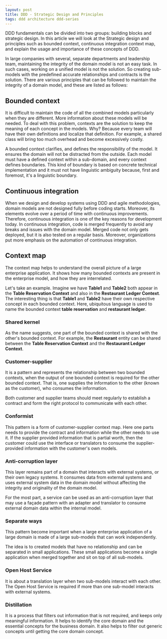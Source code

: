 ```yaml
---
layout: post
title: DDD - Strategic Design and Principles
tags: ddd architecture ddd-series
---
```


DDD fundamentals can be divided into two groups: building blocks and strategic design. In this article we will look at the Strategic design and principles such as bounded context, continuous integration context map, and  explain the usage and importance of these concepts of DDD.

In large companies with several, separate departments and leadership team, maintaining the integrity of the domain model is not an easy task. In such cases, working on a unified model is not the solution. So creating  sub-models with the predefined accurate relationships and contracts is the solution. There are various principles that can be followed to maintain the integrity of a domain model, and these are listed as follows:

## Bounded context

It is difficult to maintain the code of all the combined models particularly when they are different. More information about these models will be needed. To deal with this problem, contexts are the solution to keep the meaning of each concept in the models. Why? Because every team will have their own definitions and localize that definition. For example, a shared class will bring too much overhead and become excessively costly. 

A bounded context clarifies, and defines the responsibility of the model. It ensures the domain will not be distracted from the outside. Each model must have a defined context within a sub-domain, and every context defines boundaries. This kind of boundary is based on concrete technical implementation and it must not have linguistic ambiguity because, first and foremost, it's a linguistic boundary.

## Continuous integration

When we design and develop systems using DDD and agile methodologies, domain models are not designed fully before coding starts. Moreover, its elements evolve over a period of time with continuous improvements. Therefore, continuous integration is one of the key reasons for development today. In continuous integration, code is merged frequently to avoid any breaks and issues with the domain model. Merged code not only gets deployed, but it is also tested on a regular basis. Moreover, organizations put more emphasis on the automation of continuous integration.

## Context map

The context map helps to understand the overall picture of a large enterprise application. It shows how many bounded contexts are present in the enterprise model, and how they are interrelated.

Let's take an example. Imagine we have **Table1** and **Table2** both appear in the **Table Reservation Context** and also in the **Restaurant Ledger Context**. The interesting thing is that **Table1** and **Table2** have their own respective concept in each bounded context. Here, ubiquitous language is used to name the bounded context **table reservation** and **restaurant ledger**.

### Shared kernel

As the name suggests, one part of the bounded context is shared with the other's bounded context. For example, the **Restaurant** entity can be shared between the **Table Reservation Context** and the **Restaurant Ledger Context**.

### Customer-supplier

It is a pattern and represents the relationship between two bounded contexts, when the output of one bounded context is required for the other bounded context. That is, one supplies the information to the other (known as the customer), who consumes the information.

Both customer and supplier teams should meet regularly to establish a contract and form the right protocol to communicate with each other.

### Conformist

This pattern is a form of customer-supplier context map. Here one parts needs to provide the contract and information while the other needs to use it. If the supplier provided information that is partial worth, then the customer could use the interface or translators to consume the supplier-provided information with the customer's own models.

### Anti-corruption layer

This layer remains part of a domain that interacts with external systems, or their own legacy systems. It consumes data from external systems and uses external system data in the domain model without affecting the integrity and originality of the domain model.

For the most part, a service can be used as an anti-corruption layer that may use a façade pattern with an adapter and translator to consume external domain data within the internal model.

### Separate ways

This pattern become important when a large enterprise application of a large domain is made of a large sub-models that can work independently. 

The idea is to created models that have no relationship and can be separated in small applications. These small applications become a single application when merged together and sit on top of all sub-models.

### Open Host Service

It is about a translation layer when two sub-models interact with each other. The Open Host Service is required if more than one sub-model interacts with external systems.

### Distillation

It is a process that filters out information that is not required, and keeps only meaningful information. It helps to identify the core domain and the essential concepts for the business domain. It also helps to filter out generic concepts until getting the core domain concept.